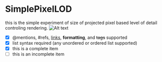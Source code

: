 ﻿SimplePixelLOD
==============
this is the simple experiment of size of projected pixel based level of detail controling rendering.
![Alt text](https://lh5.googleusercontent.com/-7F1BLeGUTmY/UXdB1GHVDqI/AAAAAAAACrk/UaBeKD8tyjI/s687/pixellod.png "title")

- [x] @mentions, #refs, [links](), **formatting**, and <del>tags</del> supported
- [x] list syntax required (any unordered or ordered list supported)
- [x] this is a complete item
- [ ] this is an incomplete item
